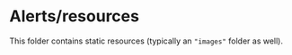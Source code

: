 # Alerts/resources

This folder contains static resources (typically an `"images"` folder as well).
